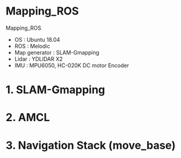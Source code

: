 # Mapping_ROS
Mapping_ROS
- OS : Ubuntu 18.04
- ROS : Melodic
- Map generator : SLAM-Gmapping
- Lidar : YDLIDAR X2
- IMU : MPU6050, HC-020K DC motor Encoder 

# 1. SLAM-Gmapping
# 2. AMCL
# 3. Navigation Stack (move_base)



